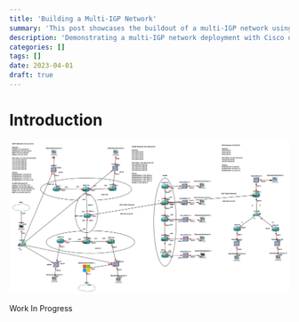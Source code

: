 ```yaml
---
title: 'Building a Multi-IGP Network'
summary: 'This post showcases the buildout of a multi-IGP network using Cisco hardware on GNS3, highlighting design, configuration, and routing strategies.'
description: 'Demonstrating a multi-IGP network deployment with Cisco devices on GNS3, including setup, configuration, and practical insights.'
categories: []
tags: []
date: 2023-04-01
draft: true
---
```


# Introduction
![Topology](igp-topology.png)

Work In Progress